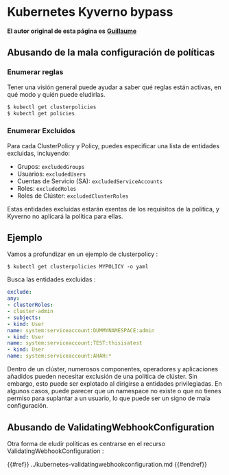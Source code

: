 # Kubernetes Kyverno bypass

**El autor original de esta página es** [**Guillaume**](https://www.linkedin.com/in/guillaume-chapela-ab4b9a196)

## Abusando de la mala configuración de políticas

### Enumerar reglas

Tener una visión general puede ayudar a saber qué reglas están activas, en qué modo y quién puede eludirlas.
```bash
$ kubectl get clusterpolicies
$ kubectl get policies
```
### Enumerar Excluidos

Para cada ClusterPolicy y Policy, puedes especificar una lista de entidades excluidas, incluyendo:

- Grupos: `excludedGroups`
- Usuarios: `excludedUsers`
- Cuentas de Servicio (SA): `excludedServiceAccounts`
- Roles: `excludedRoles`
- Roles de Clúster: `excludedClusterRoles`

Estas entidades excluidas estarán exentas de los requisitos de la política, y Kyverno no aplicará la política para ellas.

## Ejemplo&#x20;

Vamos a profundizar en un ejemplo de clusterpolicy :&#x20;
```
$ kubectl get clusterpolicies MYPOLICY -o yaml
```
Busca las entidades excluidas :&#x20;
```yaml
exclude:
any:
- clusterRoles:
- cluster-admin
- subjects:
- kind: User
name: system:serviceaccount:DUMMYNAMESPACE:admin
- kind: User
name: system:serviceaccount:TEST:thisisatest
- kind: User
name: system:serviceaccount:AHAH:*
```
Dentro de un clúster, numerosos componentes, operadores y aplicaciones añadidos pueden necesitar exclusión de una política de clúster. Sin embargo, esto puede ser explotado al dirigirse a entidades privilegiadas. En algunos casos, puede parecer que un namespace no existe o que no tienes permiso para suplantar a un usuario, lo que puede ser un signo de mala configuración.

## Abusando de ValidatingWebhookConfiguration

Otra forma de eludir políticas es centrarse en el recurso ValidatingWebhookConfiguration :&#x20;

{{#ref}}
../kubernetes-validatingwebhookconfiguration.md
{{#endref}}
